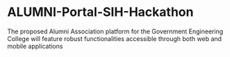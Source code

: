 # ALUMNI-Portal-SIH-Hackathon
 The proposed Alumni Association platform for the Government Engineering College will feature robust functionalities accessible through both web and mobile applications
